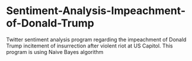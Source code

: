 # Sentiment-Analysis-Impeachment-of-Donald-Trump

Twitter sentiment analysis program regarding the impeachment of Donald Trump incitement of insurrection after violent riot at US Capitol.
This program is using Naive Bayes algorithm
